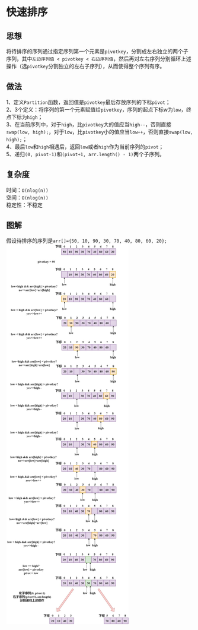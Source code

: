 # 快速排序
## 思想
将待排序的序列通过指定序列第一个元素是`pivotkey`，分割成左右独立的两个子序列，其中`左边序列值 < pivotkey < 右边序列值`，然后再对左右序列分别循环上述操作（选`pivotkey`分割独立的左右子序列），从而使得整个序列有序。
## 做法
1、定义`Partition`函数，返回值是`pivotkey`最后存放序列的下标`pivot`；<br>
2、3个定义：将序列的第一个元素赋值给`pivotkey`，序列的起点下标w为`low`，终点下标为`high`；<br>
3、在当前序列中，对于`high`，比`pivotkey`大的值应当`high--`，否则直接`swap(low, high);`，对于`low`，比`pivotkey`小的值应当`low++`，否则直接`swap(low, high);`；<br>
4、最后`low`和`high`相遇后，返回`low`或者`high`作为当前序列的`pivot`；<br>
5、递归`(0, pivot-1)`和`(pivot+1, arr.length() - 1)`两个子序列。<br>
## 复杂度
时间：`O(nlog(n))`<br>
空间：`O(nlog(n))`<br>
稳定性：不稳定
## 图解
假设待排序的序列是`arr[]={50, 10, 90, 30, 70, 40, 80, 60, 20};`<br>
<img src="../../figures/quick_sort_0.jpg"/>
